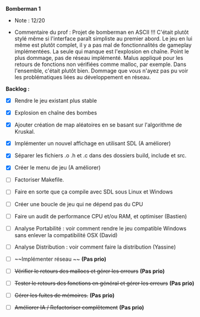 **Bomberman 1**
- Note : 12/20

- Commentaire du prof :
Projet de bomberman en ASCII !!! C'était plutôt stylé même si l'interface paraît simpliste au premier abord. Le jeu en lui même est plutôt complet, il y a pas mal de fonctionnalités de gameplay implémentées. La seule qui manque est l'explosion en chaîne. Point le plus dommage, pas de réseau implémenté. Malus appliqué pour les retours de fonctions non vérifiées comme malloc, par exemple. Dans l'ensemble, c'était plutôt bien. Dommage que vous n'ayez pas pu voir les problématiques liées au développement en réseau.


**Backlog :**
- [x] Rendre le jeu existant plus stable
- [x] Explosion en chaîne des bombes
- [x] Ajouter création de map aléatoires en se basant sur l'algorithme de Kruskal.
- [x] Implémenter un nouvel affichage en utilisant SDL (A améliorer)
- [x] Séparer les fichiers .o .h et .c dans des dossiers build, include et src.
- [x] Créer le menu de jeu (A améliorer)
- [ ] Factoriser Makefile.
- [ ] Faire en sorte que ça compile avec SDL sous Linux et Windows
- [ ] Créer une boucle de jeu qui ne dépend pas du CPU

- [ ] Faire un audit de performance CPU et/ou RAM, et optimiser (Bastien)
- [ ] Analyse Portabilité : voir comment rendre le jeu compatible Windows sans enlever la compatibilité OSX (David)
- [ ] Analyse Distribution : voir comment faire la distribution (Yassine)

- [ ] ~~Implémenter réseau ~~ __(Pas prio)__
- [ ] ~~Vérifier le retours des mallocs et gérer les erreurs~~ __(Pas prio)__
- [ ] ~~Tester le retours des fonctions en général et gérer les erreurs~~ __(Pas prio)__
- [ ] ~~Gérer les fuites de mémoires.~~ __(Pas prio)__
- [ ] ~~Améliorer IA / Refactoriser complêtement~~ __(Pas prio)__
